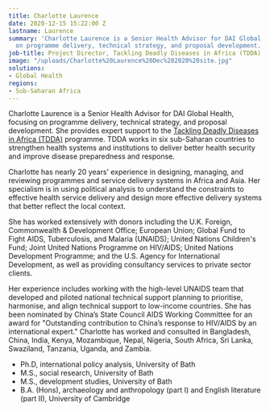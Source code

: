 ```yaml
---
title: Charlotte Laurence
date: 2020-12-15 15:22:00 Z
lastname: Laurence
summary: 'Charlotte Laurence is a Senior Health Advisor for DAI Global Health, focusing
  on programme delivery, technical strategy, and proposal development. '
job-title: Project Director, Tackling Deadly Diseases in Africa (TDDA) programme
image: "/uploads/Charlotte%20Laurence%20Dec%202020%20site.jpg"
solutions:
- Global Health
regions:
- Sub-Saharan Africa
---
```


Charlotte Laurence is a Senior Health Advisor for DAI Global Health, focusing on programme delivery, technical strategy, and proposal development. She provides expert support to the [Tackling Deadly Diseases in Africa (TDDA)](https://www.dai.com/our-work/projects/africa-tackling-deadly-diseases-in-africa-program) programme. TDDA works in six sub-Saharan countries to strengthen health systems and institutions to deliver better health security and improve disease preparedness and response. 

Charlotte has nearly 20 years’ experience in designing, managing, and reviewing programmes and service delivery systems in Africa and Asia. Her specialism is in using political analysis to understand the constraints to effective health service delivery and design more effective delivery systems that better reflect the local context. 

She has worked extensively with donors including the U.K. Foreign, Commonwealth & Development Office; European Union; Global Fund to Fight AIDS, Tuberculosis, and Malaria (UNAIDS); United Nations Children's Fund; Joint United Nations Programme on HIV/AIDS; United Nations Development Programme; and the U.S. Agency for International Development, as well as providing consultancy services to private sector clients. 

Her experience includes working with the high-level UNAIDS team that developed and piloted national technical support planning to prioritise, harmonise, and align technical support to low-income countries. She has been nominated by China’s State Council AIDS Working Committee for an award for "Outstanding contribution to China’s response to HIV/AIDS by an international expert." Charlotte has worked and consulted in Bangladesh, China, India, Kenya, Mozambique, Nepal, Nigeria, South Africa, Sri Lanka, Swaziland, Tanzania, Uganda, and Zambia. 

* Ph.D, international policy analysis, University of Bath
* M.S., social research, University of Bath
* M.S., development studies, University of Bath 
* B.A. (Hons), archaeology and anthropology (part I) and English literature (part II), University of Cambridge 